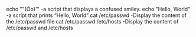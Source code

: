 echo "\"(Ôo)'" -a script that displays a confused smiley.
echo "Hello, World" -a script that prints “Hello, World”
cat /etc/passwd -Display the content of the /etc/passwd file
cat /etc/passwd /etc/hosts -Display the content of /etc/passwd and /etc/hosts
